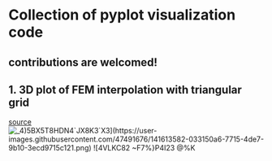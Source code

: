 # Collection of pyplot visualization code
## contributions are welcomed!

##  1. 3D plot of FEM interpolation with triangular grid
[source](./fem_plot3d.py)
![_4)5BX$5T8HDN4`JX8K3`X3](https://user-images.githubusercontent.com/47491676/141613582-033150a6-7715-4de7-9b10-3ecd9715c121.png)
![4VLKC82 ~$F7%}P4I23 @%K](https://user-images.githubusercontent.com/47491676/141613583-691ec1fe-3289-4655-b006-5c53e21cc03c.png)
